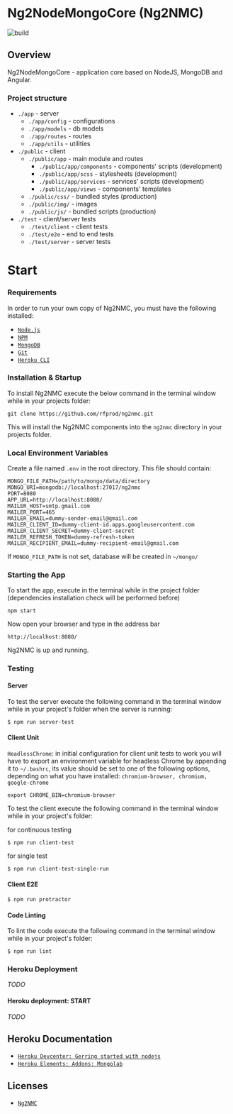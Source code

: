 # Ng2NodeMongoCore (Ng2NMC)

![build](https://travis-ci.org/rfprod/ng2nmc.svg?branch=master)

## Overview

Ng2NodeMongoCore - application core based on NodeJS, MongoDB and Angular.

### Project structure

* `./app` - server
  * `./app/config` - configurations
  * `./app/models` - db models
  * `./app/routes` - routes
  * `./app/utils` - utilities
* `./public` - client
  * `./public/app` - main module and routes
    * `./public/app/components` - components' scripts (development)
    * `./public/app/scss` - stylesheets (development)
    * `./public/app/services` - services' scripts (development)
    * `./public/app/views` - components' templates
  * `./public/css/` - bundled styles (production)
  * `./public/img/` - images
  * `./public/js/` - bundled scripts (production)
* `./test` - client/server tests
  * `./test/client` - client tests
  * `./test/e2e` - end to end tests
  * `./test/server` - server tests

# Start

### Requirements

In order to run your own copy of Ng2NMC, you must have the following installed:

- [`Node.js`](https://nodejs.org/)
- [`NPM`](https://nodejs.org/)
- [`MongoDB`](http://www.mongodb.org/)
- [`Git`](https://git-scm.com/)
- [`Heroku CLI`](https://devcenter.heroku.com/articles/heroku-cli)

### Installation & Startup

To install Ng2NMC execute the below command in the terminal window while in your projects folder:

```
git clone https://github.com/rfprod/ng2nmc.git
```

This will install the Ng2NMC components into the `ng2nmc` directory in your projects folder.

### Local Environment Variables

Create a file named `.env` in the root directory. This file should contain:

```
MONGO_FILE_PATH=/path/to/mongo/data/directory
MONGO_URI=mongodb://localhost:27017/ng2nmc
PORT=8080
APP_URL=http://localhost:8080/
MAILER_HOST=smtp.gmail.com
MAILER_PORT=465
MAILER_EMAIL=dummy-sender-email@gmail.com
MAILER_CLIENT_ID=dummy-client-id.apps.googleusercontent.com
MAILER_CLIENT_SECRET=dummy-client-secret
MAILER_REFRESH_TOKEN=dummy-refresh-token
MAILER_RECIPIENT_EMAIL=dummy-recipient-email@gmail.com
```

If `MONGO_FILE_PATH` is not set, database will be created in `~/mongo/`

### Starting the App

To start the app, execute in the terminal while in the project folder (dependencies installation check will be performed before)

```
npm start
```

Now open your browser and type in the address bar

```
http://localhost:8080/
```

Ng2NMC is up and running.

### Testing

#### Server

To test the server execute the following command in the terminal window while in your project's folder when the server is running:

```
$ npm run server-test
```

#### Client Unit

`HeadlessChrome`: in initial configuration for client unit tests to work you will have to export an environment variable for headless Chrome by appending it to `~/.bashrc`, its value should be set to one of the following options, depending on what you have installed: `chromium-browser, chromium, google-chrome`

```
export CHROME_BIN=chromium-browser
```

To test the client execute the following command in the terminal window while in your project's folder:

for continuous testing

```
$ npm run client-test
```

for single test

```
$ npm run client-test-single-run
```

#### Client E2E

```
$ npm run protractor
```

#### Code Linting

To lint the code execute the following command in the terminal window while in your project's folder:

```
$ npm run lint
```

### Heroku Deployment

*TODO*

#### Heroku deployment: START

*TODO*

## Heroku Documentation

* [`Heroku Devcenter: Gerring started with nodejs`](https://devcenter.heroku.com/articles/getting-started-with-nodejs)
* [`Heroku Elements: Addons: Mongolab`](https://elements.heroku.com/addons/mongolab)

## Licenses

* [`Ng2NMC`](LICENSE)
